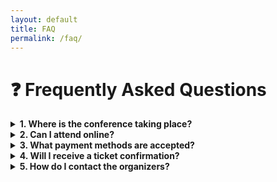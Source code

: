 ```yaml
---
layout: default
title: FAQ
permalink: /faq/
---
```


# ❓ Frequently Asked Questions

<details>
  <summary><strong>1. Where is the conference taking place?</strong></summary>
  <p>The conference will be held at the Prague Congress Centre, Prague, Czech Republic.</p>
</details>

<details>
  <summary><strong>2. Can I attend online?</strong></summary>
  <p>Yes, we offer virtual tickets with access to all keynotes, panels, and recorded content.</p>
</details>

<details>
  <summary><strong>3. What payment methods are accepted?</strong></summary>
  <p>We simulate card-based payments for the purpose of this project (no real payment processing).</p>
</details>

<details>
  <summary><strong>4. Will I receive a ticket confirmation?</strong></summary>
  <p>Yes! A confirmation screen will appear, and a fake email confirmation is simulated on the final page.</p>
</details>

<details>
  <summary><strong>5. How do I contact the organizers?</strong></summary>
  <p>You can reach out via the contact form on the <a href="/contact/">Contact page</a>.</p>
</details>
